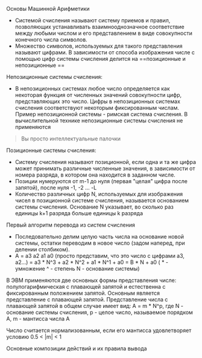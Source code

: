 Основы Машинной Арифметики 

* Системой счисления называют систему приемов и правил, позволяющих устанавливать взаимнооднозначное соответствие между любыми числом и его представлением в виде совокупности конечного числа символов. 
* Множество символов, используемых для такого представления называют цифрами. В зависимости от способа изображения числе с помощью цифр системы счисления делится на ==позиционные и непозиционные ==

Непозиционные системы счисления:
* В непозиционных системах любое число определяется как некоторая функция от численных значений совокупности цифр, представляющих это число. Цифры в непозиционных системах счисления соответствуют некоторым фиксированным числам. Пример непозиционной системы - римская система счисления. В вычислительной технике непозиционные системы счисления не применяются 

>Вы просто интеллектуальные палочки

Позиционные системы счисления: 
* Систему счисления называют позиционной, если одна и та же цифра может принимать различные численные значения, в зависимости от номера разряда, в котором она находится в заданном числе. 
* Позиции нумеруются от m-1 до нуля (первая "целая" цифра после запятой), после нуля -1, -2 ... -L
* Количество различных цифр N, используемых для изображения чисел в позиционной системе счисления, называется основанием системы счисления. Основание N указывает, во сколько раз единицы k+1 разряда больше единицы k разряда

Первый алгоритм перевода из систем счисления 
* Последовательно делим целую часть числа на основание новой системы, остатки переводим в новое число (задом наперед, при делении столбиком). 
* А = а3 а2 а1 а0 (просто представим, что это число с цифрами а3, а2...) = а3 * N^3 + a2 * N^2 + a1 * N^1 + a0 = B * N + a0 ( * - умножение ^ - степень N - основание системы)

В ЭВМ применяются две основных формы представления числе: полулогарифмическая с плавающей запятой и естественна с фиксированным положением запятой. 
Основным является представление с плавающей запятой. Представление числа с плавающей запятой в общем случае имеет вид:
А = m * N^p, где N - основание системы счисления, p - целое число, называемое порядком А, m - мантисса числа А

Число считается нормализованным, если его мантисса удовлетворяет условию 0.5 < |m| < 1


Основные композиции действий и их правила вывода
